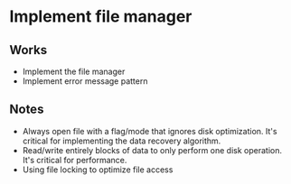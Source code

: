 # Implement file manager

## Works

- Implement the file manager
- Implement error message pattern

## Notes

- Always open file with a flag/mode that ignores disk optimization. It's critical for implementing the data recovery algorithm.
- Read/write entirely blocks of data to only perform one disk operation. It's critical for performance.
- Using file locking to optimize file access 